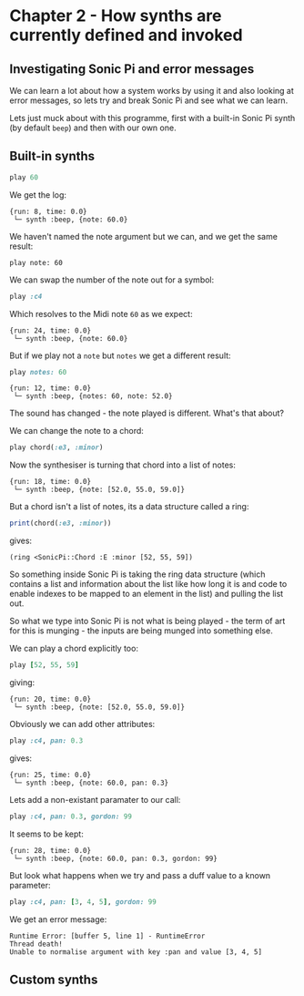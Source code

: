 # Chapter 2 - How synths are currently defined and invoked

## Investigating Sonic Pi and error messages

We can learn a lot about how a system works by using it and also looking at error messages, so lets try and break Sonic Pi and see what we can learn.

Lets just muck about with this programme, first with a built-in Sonic Pi synth (by default `beep`) and then with our own one.

## Built-in synths

```ruby
play 60
```

We get the log:

```
{run: 8, time: 0.0}
 └─ synth :beep, {note: 60.0}
```

We haven't named the note argument but we can, and we get the same result:

```
play note: 60
```

We can swap the number of the note out for a symbol:

```ruby
play :c4
```

Which resolves to the Midi note `60` as we expect:

```
{run: 24, time: 0.0}
 └─ synth :beep, {note: 60.0}
```

But if we play not a `note` but `notes` we get a different result:

```ruby
play notes: 60
```

```
{run: 12, time: 0.0}
 └─ synth :beep, {notes: 60, note: 52.0}
```

The sound has changed - the note played is different. What's that about?

We can change the note to a chord:

```ruby
play chord(:e3, :minor)
```

Now the synthesiser is turning that chord into a list of notes:

```
{run: 18, time: 0.0}
 └─ synth :beep, {note: [52.0, 55.0, 59.0]}
 ```

 But a chord isn't a list of notes, its a data structure called a ring:

 ```ruby
 print(chord(:e3, :minor))
 ```

gives:

 ```
(ring <SonicPi::Chord :E :minor [52, 55, 59])
 ```

 So something inside Sonic Pi is taking the ring data structure (which contains a list and information about the list like how long it is and code to enable indexes to be mapped to an element in the list) and pulling the list out.

 So what we type into Sonic Pi is not what is being played - the term of art for this is munging - the inputs are being munged into something else.


We can play a chord explicitly too:

```ruby
play [52, 55, 59]
```

giving:

```
{run: 20, time: 0.0}
 └─ synth :beep, {note: [52.0, 55.0, 59.0]}
```

Obviously we can add other attributes:

```ruby
play :c4, pan: 0.3
```

gives:

```
{run: 25, time: 0.0}
 └─ synth :beep, {note: 60.0, pan: 0.3}
```

Lets add a non-existant paramater to our call:

```ruby
play :c4, pan: 0.3, gordon: 99
```

It seems to be kept:

```
{run: 28, time: 0.0}
 └─ synth :beep, {note: 60.0, pan: 0.3, gordon: 99}
```

But look what happens when we try and pass a duff value to a known parameter:

```ruby
play :c4, pan: [3, 4, 5], gordon: 99
```

We get an error message:

```
Runtime Error: [buffer 5, line 1] - RuntimeError
Thread death!
Unable to normalise argument with key :pan and value [3, 4, 5]
```

## Custom synths